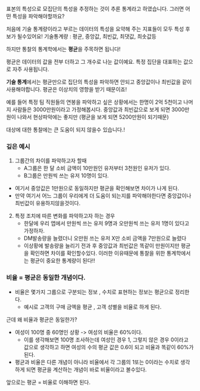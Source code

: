 
표본의 특성으로 모집단의 특성을 추정하는 것이 추론 통계라고 하였습니다.
그러면 어떤 특성을 파악해야할까요?

처음에 기술 통계량이라고 부르는 데이터의 특성을 요약해 주는 지표들이 모두 특성 후보가 될수있어요! 
기술통계량 : 평균, 중앙값, 최빈값, 최댓값, 최솟값등

하지만 통찰의 통계학에서는 **평균**을 주목하면 됩니다!

평균은 데이터의 값을 전부 더하고 그 개수로 나눈 값이예요. 특정 집단을 대표하는 값으로 자주 사용됩니다.

**기술 통계**에서는 평균만으로 집단의 특성을 파악하면 안되고 중앙값이나 최빈값을 같이 사용해야합니다. 평균은 이상치의 영향을 받기 때문이죠!


예를 들어 특정 팀 직원들의 연봉을 파악하고 싶은 상황에서는 한명이 2억 5천이고 나머지 사람들은 3000만원이라고 가정해봅시다.
중앙값과 최빈값으로 보게 되면 3000만원이 나와서 현상파악에는 좋지만 (평균을 보게 되면 5200만원이 되기때문)

대상에 대한 통찰에는 큰 도움이 되지 않을수 있습니다.!


### 깊은 예시
1. 그룹간의 차이를 파악하고자 할때
	- A그룹은 한 달 소비 금액이 10만원인 유저부터 3천원인 유저가 있다. 
	- B그룹은 만원씩 쓰는 유저 10명이 있다.
  - 여기서 중앙값은 1만원으로 동일하지만 평균을 확인해보면 차이가 나게 된다.
  - 만약 여기서 어느 그룹이 우리에게 더 도움이 되는지를 파악해야한다면 중앙값이나 최빈값이 유용하지않을것이다.
2. 특정 조치에 따른 변화를 파악하고자 하는 경우
	- 한달에 우리 앱에서 만원씩 쓰는 유저 9명과 오만원씩 쓰는 유저 1명이 있다고 가정하자.
	- DM발송량을 늘렸더니 오만원 쓰는 유저 X만 소비 금액을 7만원으로 늘렸다
	- 이상황에 발송량을 늘리기 전과 후 중앙값과 최빈값은 똑같이 만원이지만 평균을 확인하면 차이를 확인할수있다.
이러한 이유때문에 통찰을 위한 통계학에서는 평균이 중요한 통계량이 된다!!


### 비율 = 평균은 동일한 개념이다.
- 비율은 몇가지 그룹으로 구분되는 정보 , 수치로 표현하는 정보는 평균으로 정리한다.
	 - 예시로 고객의 구매 금액을 평균 , 고객 성별을 비율로 하게 된다.

근데 왜 비율과 평균은 동일한가?

- 여성이 100명 중 60명인 상황 -> 여성의 비율은 60%이다.
	- 이를 생각해보면 100명 조사하는데 여성인 경우 1, 그렇지 않은 경우 0이라고 값으로 생각하고 하면 여성의 수의 평균 값은 0.6이 되고 비율과 똑같이 60%가 된다.
- 평균과 비율은 다른 개념이 아니라 비율에서 각 그룹의 1또는 0이라는 수치로 생각하게 되면 평균을 계산하는 개념이 바로 비율이라고 볼수있다.

앞으로는 평균 = 비율로 이해하면 된다.

